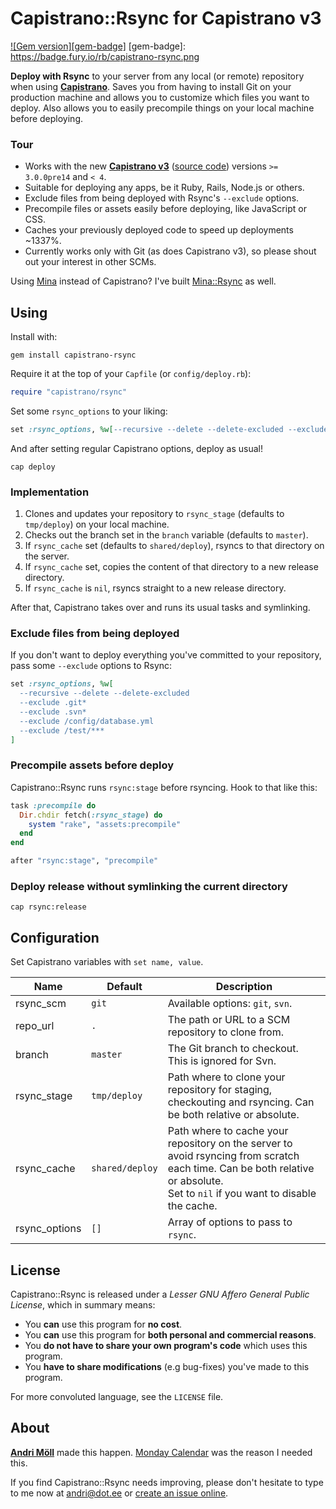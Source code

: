 Capistrano::Rsync for Capistrano v3
===================================
[![Gem version][gem-badge]](http://badge.fury.io/rb/capistrano-rsync)
[gem-badge]: https://badge.fury.io/rb/capistrano-rsync.png

**Deploy with Rsync** to your server from any local (or remote) repository when
using [**Capistrano**](http://www.capistranorb.com/).  Saves you from having to
install Git on your production machine and allows you to customize which files
you want to deploy. Also allows you to easily precompile things on your local
machine before deploying.

### Tour
- Works with the new [**Capistrano v3**](http://www.capistranorb.com/) ([source
  code](https://github.com/capistrano/capistrano)) versions `>= 3.0.0pre14` and
  `< 4`.
- Suitable for deploying any apps, be it Ruby, Rails, Node.js or others.
- Exclude files from being deployed with Rsync's `--exclude` options.
- Precompile files or assets easily before deploying, like JavaScript or CSS.
- Caches your previously deployed code to speed up deployments ~1337%.
- Currently works only with Git (as does Capistrano v3), so please shout out
  your interest in other SCMs.

Using [Mina](http://nadarei.co/mina/) instead of Capistrano? I've built
[Mina::Rsync](https://github.com/moll/mina-rsync) as well.


Using
-----
Install with:
```
gem install capistrano-rsync
```

Require it at the top of your `Capfile` (or `config/deploy.rb`):
```ruby
require "capistrano/rsync"
```

Set some `rsync_options` to your liking:
```ruby
set :rsync_options, %w[--recursive --delete --delete-excluded --exclude .git*]
```

And after setting regular Capistrano options, deploy as usual!
```
cap deploy
```

### Implementation
1. Clones and updates your repository to `rsync_stage` (defaults to
   `tmp/deploy`) on your local machine.
2. Checks out the branch set in the `branch` variable (defaults to `master`).
3. If `rsync_cache` set (defaults to `shared/deploy`), rsyncs to that directory
   on the server.
4. If `rsync_cache` set, copies the content of that directory to a new release
   directory.
5. If `rsync_cache` is `nil`, rsyncs straight to a new release directory.

After that, Capistrano takes over and runs its usual tasks and symlinking.

### Exclude files from being deployed
If you don't want to deploy everything you've committed to your repository, pass
some `--exclude` options to Rsync:
```ruby
set :rsync_options, %w[
  --recursive --delete --delete-excluded
  --exclude .git*
  --exclude .svn*
  --exclude /config/database.yml
  --exclude /test/***
]
```

### Precompile assets before deploy
Capistrano::Rsync runs `rsync:stage` before rsyncing. Hook to that like this:
```ruby
task :precompile do
  Dir.chdir fetch(:rsync_stage) do
    system "rake", "assets:precompile"
  end
end

after "rsync:stage", "precompile"
```

### Deploy release without symlinking the current directory
```
cap rsync:release
```


Configuration
-------------
Set Capistrano variables with `set name, value`.

Name          | Default | Description
--------------|---------|------------
rsync_scm     | `git`   | Available options: `git`, `svn`.
repo_url      | `.` | The path or URL to a SCM repository to clone from.
branch        | `master` | The Git branch to checkout. This is ignored for Svn.
rsync_stage   | `tmp/deploy` | Path where to clone your repository for staging, checkouting and rsyncing. Can be both relative or absolute.
rsync_cache   | `shared/deploy` | Path where to cache your repository on the server to avoid rsyncing from scratch each time. Can be both relative or absolute.<br> Set to `nil` if you want to disable the cache.
rsync_options | `[]` | Array of options to pass to `rsync`.


License
-------
Capistrano::Rsync is released under a *Lesser GNU Affero General Public
License*, which in summary means:

- You **can** use this program for **no cost**.
- You **can** use this program for **both personal and commercial reasons**.
- You **do not have to share your own program's code** which uses this program.
- You **have to share modifications** (e.g bug-fixes) you've made to this
  program.

For more convoluted language, see the `LICENSE` file.


About
-----
**[Andri Möll](http://themoll.com)** made this happen.
[Monday Calendar](https://mondayapp.com) was the reason I needed this.

If you find Capistrano::Rsync needs improving, please don't hesitate to type to
me now at [andri@dot.ee](mailto:andri@dot.ee) or [create an issue
online](https://github.com/moll/capistrano-rsync/issues).
